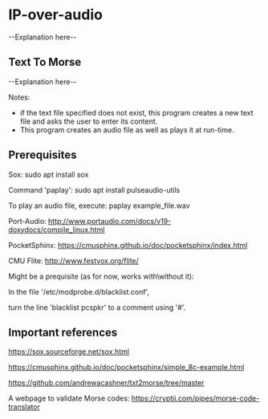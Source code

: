 # IP-over-audio

--Explanation here--

## Text To Morse

--Explanation here--

Notes:
* if the text file specified does not exist,
this program creates a new text file and asks the user to enter its content.
* This program creates an audio file as well as plays it at run-time.


## Prerequisites

Sox: sudo apt install sox

Command 'paplay':    sudo apt install pulseaudio-utils
    
To play an audio file, execute:    paplay example_file.wav

Port-Audio: http://www.portaudio.com/docs/v19-doxydocs/compile_linux.html

PocketSphinx: https://cmusphinx.github.io/doc/pocketsphinx/index.html

CMU Flite: http://www.festvox.org/flite/



Might be a prequisite (as for now, works with\without it):

In the file '/etc/modprobe.d/blacklist.conf',

turn the line 'blacklist pcspkr' to a comment using '#'.



## Important references

https://sox.sourceforge.net/sox.html

https://cmusphinx.github.io/doc/pocketsphinx/simple_8c-example.html

https://github.com/andrewacashner/txt2morse/tree/master

A webpage to validate Morse codes: https://cryptii.com/pipes/morse-code-translator

